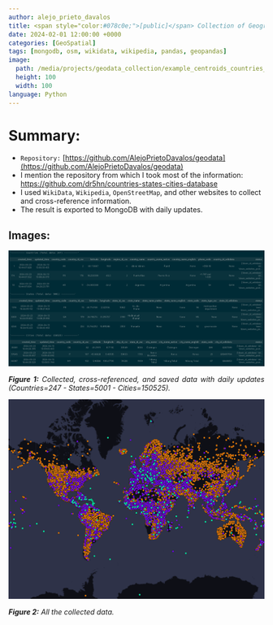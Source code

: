 ```yaml
---
author: alejo_prieto_davalos
title: <span style="color:#078c0e;">[public]</span> Collection of Geographic Data from All Countries/States/Cities
date: 2024-02-01 12:00:00 +0000
categories: [GeoSpatial]
tags: [mongodb, osm, wikidata, wikipedia, pandas, geopandas]
image:
  path: /media/projects/geodata_collection/example_centroids_countries_states_cities.png
  height: 100
  width: 100
language: Python
---
```


# Summary:
- `Repository:` [https://github.com/AlejoPrietoDavalos/geodata](https://github.com/AlejoPrietoDavalos/geodata)
- I mention the repository from which I took most of the information: https://github.com/dr5hn/countries-states-cities-database
- I used `WikiData`, `Wikipedia`, `OpenStreetMap`, and other websites to collect and cross-reference information.
- The result is exported to MongoDB with daily updates.

## Images:
<div style="text-align: justify;">
  <img src="/media/projects/geodata_collection/examples_countries_states_cities.png" alt="Collected data.">
  <p style="width: 100%"><em><b>Figure 1:</b> Collected, cross-referenced, and saved data with daily updates (Countries=247 - States=5001 - Cities=150525).</em></p>
</div>

<div style="text-align: justify;">
  <img src="/media/projects/geodata_collection/example_centroids_countries_states_cities.png" alt="Collected data points.">
  <p style="width: 100%"><em><b>Figure 2:</b> All the collected data.</em></p>
</div>
